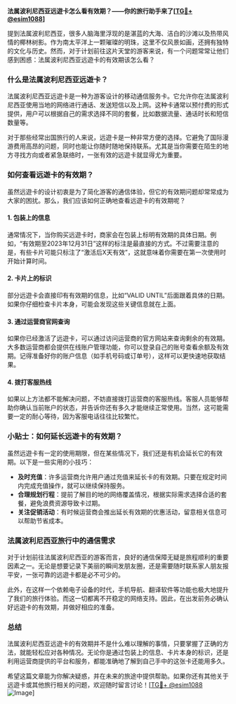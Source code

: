 **法属波利尼西亚远遊卡怎么看有效期？——你的旅行助手来了[[TG💪+ @esim1088](https://t.me/s/esim1088)]**

提到法属波利尼西亚，很多人脑海里浮现的是湛蓝的大海、洁白的沙滩以及热带风情的椰林树影。作为南太平洋上一颗璀璨的明珠，这里不仅风景如画，还拥有独特的文化与历史。然而，对于计划前往这片天堂的游客来说，有一个问题常常让他们感到困惑：法属波利尼西亚远遊卡的有效期该怎么看？

### 什么是法属波利尼西亚远遊卡？
法属波利尼西亚远遊卡是一种为游客设计的移动通信服务卡。它允许你在法属波利尼西亚使用当地的网络进行通话、发送短信以及上网。这种卡通常以预付费的形式提供，用户可以根据自己的需求选择不同的套餐，比如数据流量、通话时长和短信数量等。

对于那些经常出国旅行的人来说，远遊卡是一种非常方便的选择。它避免了国际漫游费用高昂的问题，同时也能让你随时随地保持联系。尤其是当你需要在陌生的地方寻找方向或者紧急联络时，一张有效的远遊卡就显得尤为重要。

### 如何查看远遊卡的有效期？
虽然远遊卡的设计初衷是为了简化游客的通信体验，但它的有效期问题却常常成为大家的困扰。那么，我们应该如何正确地查看远遊卡的有效期呢？

#### 1. **包装上的信息**
通常情况下，当你购买远遊卡时，商家会在包装上标明有效期的具体日期。例如，“有效期至2023年12月31日”这样的标注是最直接的方式。不过需要注意的是，有些卡片可能只标注了“激活后X天有效”，这就意味着你需要在第一次使用时开始计算时间。

#### 2. **卡片上的标识**
部分远遊卡会直接印有有效期的信息，比如“VALID UNTIL”后面跟着具体的日期。如果你仔细检查卡片本身，可能会发现这些关键信息就在上面。

#### 3. **通过运营商官网查询**
如果你已经激活了远遊卡，可以通过访问运营商的官方网站来查询剩余的有效期。大多数运营商都会提供在线账户管理功能，你可以登录自己的账号查看余额及有效期。记得准备好你的账户信息（如手机号码或订单号），这样可以更快速地获取结果。

#### 4. **拨打客服热线**
如果以上方法都不能解决问题，不妨直接拨打运营商的客服热线。客服人员能够帮助你确认当前账户的状态，并告诉你还有多久才能继续正常使用。当然，这可能需要一定的耐心等待，因为客服电话往往比较繁忙。

### 小贴士：如何延长远遊卡的有效期？
虽然远遊卡有一定的使用期限，但在某些情况下，我们还是有机会延长它的有效期。以下是一些实用的小技巧：

- **及时充值**：许多运营商允许用户通过充值来延长卡的有效期。只要在规定时间内完成充值操作，就可以继续保持服务。
- **合理规划行程**：提前了解目的地的网络覆盖情况，根据实际需求选择合适的套餐，避免浪费资源导致卡过期。
- **关注促销活动**：有时候运营商会推出延长有效期的优惠活动，留意相关信息可以帮助节省成本。

### 法属波利尼西亚旅行中的通信需求
对于计划前往法属波利尼西亚的游客而言，良好的通信保障无疑是旅程顺利的重要因素之一。无论是想要记录下美丽的瞬间发朋友圈，还是需要随时联系家人朋友报平安，一张可靠的远遊卡都是必不可少的。

此外，在这样一个依赖电子设备的时代，手机导航、翻译软件等功能也极大地提升了我们的旅行体验。而这一切都离不开稳定的网络支持。因此，在出发前务必确认好远遊卡的有效期，并做好相应的准备。

### 总结
法属波利尼西亚远遊卡的有效期并不是什么难以理解的事情，只要掌握了正确的方法，就能轻松应对各种情况。无论你是通过包装上的信息、卡片本身的标识，还是利用运营商提供的平台和服务，都能准确地了解到自己手中的这张卡还能用多久。

希望这篇文章能为你解决疑惑，并在未来的旅途中提供帮助。如果你还有其他关于远遊卡或其他旅行相关的问题，欢迎随时留言讨论！[[TG💪+ @esim1088](https://t.me/s/esim1088) ![Image](https://i.postimg.cc/4NQfJmqS/Snipaste-2025-05-13-00-14-12.png)]